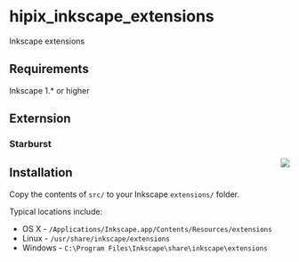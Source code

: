 # hipix_inkscape_extensions
Inkscape extensions
## Requirements
Inkscape 1.* or higher

## Externsion
### Starburst
<img align=right src="images/examples/inkstitch_logo_screenshot.png">

## Installation

Copy the contents of `src/` to your Inkscape `extensions/` folder.

Typical locations include:

* OS X - `/Applications/Inkscape.app/Contents/Resources/extensions`
* Linux - `/usr/share/inkscape/extensions`
* Windows - `C:\Program Files\Inkscape\share\inkscape\extensions`
